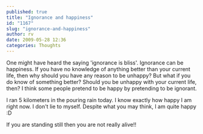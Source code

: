 ```yaml
---
published: true
title: "Ignorance and happiness"
id: "1167"
slug: "ignorance-and-happiness"
author: rv
date: 2009-05-28 12:36
categories: Thoughts
---
```

One might have heard the saying 'ignorance is bliss'. Ignorance can be happiness. If you have no knowledge of anything better than your current life, then why should you have any reason to be unhappy? But what if you do know of something better? Should you be unhappy with your current life, then? I think some people pretend to be happy by pretending to be ignorant.

I ran 5 kilometers in the pouring rain today. I know exactly how happy I am right now. I don't lie to myself. Despite what you may think, I am quite happy :D

If you are standing still then you are not really alive!!